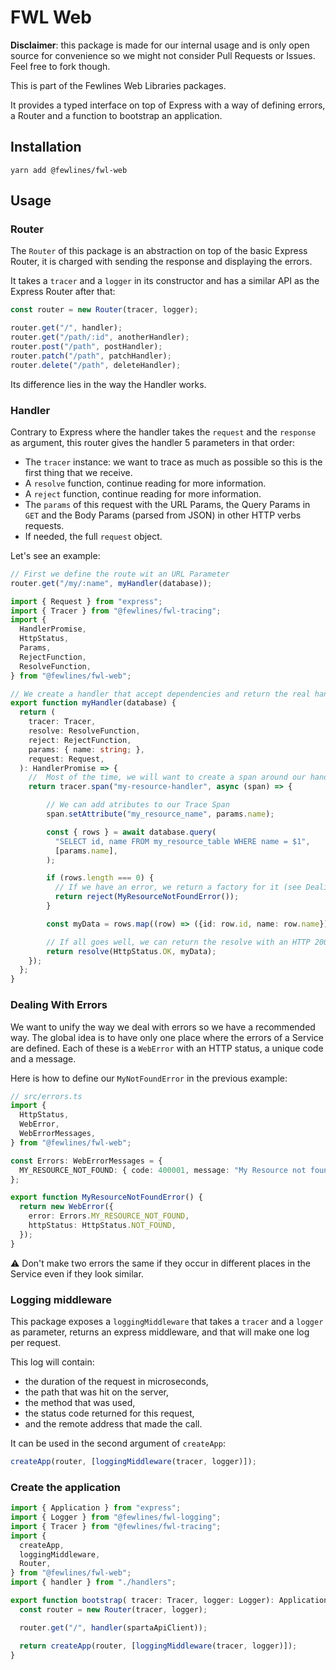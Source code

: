 # FWL Web

**Disclaimer**: this package is made for our internal usage and is only open source for convenience so we might not consider Pull Requests or Issues. Feel free to fork though.

This is part of the Fewlines Web Libraries packages.

It provides a typed interface on top of Express with a way of defining errors, a Router and a function to bootstrap an application.

## Installation

```shell
yarn add @fewlines/fwl-web
```

## Usage

### Router

The `Router` of this package is an abstraction on top of the basic Express Router, it is charged with sending the response and displaying the errors.

It takes a `tracer` and a `logger` in its constructor and has a similar API as the Express Router after that:

```typescript
const router = new Router(tracer, logger);

router.get("/", handler);
router.get("/path/:id", anotherHandler);
router.post("/path", postHandler);
router.patch("/path", patchHandler);
router.delete("/path", deleteHandler);
```

Its difference lies in the way the Handler works.

### Handler

Contrary to Express where the handler takes the `request` and the `response` as argument, this router gives the handler 5 parameters in that order:
- The `tracer` instance: we want to trace as much as possible so this is the first thing that we receive.
- A `resolve` function, continue reading for more information.
- A `reject` function, continue reading for more information.
- The `params` of this request with the URL Params, the Query Params in `GET` and the Body Params (parsed from JSON) in other HTTP verbs requests.
- If needed, the full `request` object.

Let's see an example:

```typescript
// First we define the route wit an URL Parameter
router.get("/my/:name", myHandler(database));
```

```typescript
import { Request } from "express";
import { Tracer } from "@fewlines/fwl-tracing";
import {
  HandlerPromise,
  HttpStatus,
  Params,
  RejectFunction,
  ResolveFunction,
} from "@fewlines/fwl-web";

// We create a handler that accept dependencies and return the real handler
export function myHandler(database) {
  return (
    tracer: Tracer,
    resolve: ResolveFunction,
    reject: RejectFunction,
    params: { name: string; },
    request: Request,
  ): HandlerPromise => {
    //  Most of the time, we will want to create a span around our handler
    return tracer.span("my-resource-handler", async (span) => {

        // We can add atributes to our Trace Span
        span.setAttribute("my_resource_name", params.name);

        const { rows } = await database.query(
          "SELECT id, name FROM my_resource_table WHERE name = $1",
          [params.name],
        );

        if (rows.length === 0) {
          // If we have an error, we return a factory for it (see Dealing With Errors)
          return reject(MyResourceNotFoundError());
        }

        const myData = rows.map((row) => ({id: row.id, name: row.name}));

        // If all goes well, we can return the resolve with an HTTP 200 OK and `myData`
        return resolve(HttpStatus.OK, myData);
    });
  };
}
```

### Dealing With Errors

We want to unify the way we deal with errors so we have a recommended way.
The global idea is to have only one place where the errors of a Service are defined.
Each of these is a `WebError` with an HTTP status, a unique code and a message.

Here is how to define our `MyNotFoundError` in the previous example:

```typescript
// src/errors.ts
import {
  HttpStatus,
  WebError,
  WebErrorMessages,
} from "@fewlines/fwl-web";

const Errors: WebErrorMessages = {
  MY_RESOURCE_NOT_FOUND: { code: 400001, message: "My Resource not found" },
};

export function MyResourceNotFoundError() {
  return new WebError({
    error: Errors.MY_RESOURCE_NOT_FOUND,
    httpStatus: HttpStatus.NOT_FOUND,
  });
}
```

⚠️ Don't make two errors the same if they occur in different places in the Service even if they look similar.

### Logging middleware

This package exposes a `loggingMiddleware` that takes a `tracer` and a `logger` as parameter, returns an express middleware, and that will make one log per request.

This log will contain:
- the duration of the request in microseconds,
- the path that was hit on the server,
- the method that was used,
- the status code returned for this request,
- and the remote address that made the call.

It can be used in the second argument of `createApp`:

```typescript
createApp(router, [loggingMiddleware(tracer, logger)]);
```

### Create the application

```typescript
import { Application } from "express";
import { Logger } from "@fewlines/fwl-logging";
import { Tracer } from "@fewlines/fwl-tracing";
import {
  createApp,
  loggingMiddleware,
  Router,
} from "@fewlines/fwl-web";
import { handler } from "./handlers";

export function bootstrap( tracer: Tracer, logger: Logger): Application {
  const router = new Router(tracer, logger);

  router.get("/", handler(spartaApiClient));

  return createApp(router, [loggingMiddleware(tracer, logger)]);
}
```
